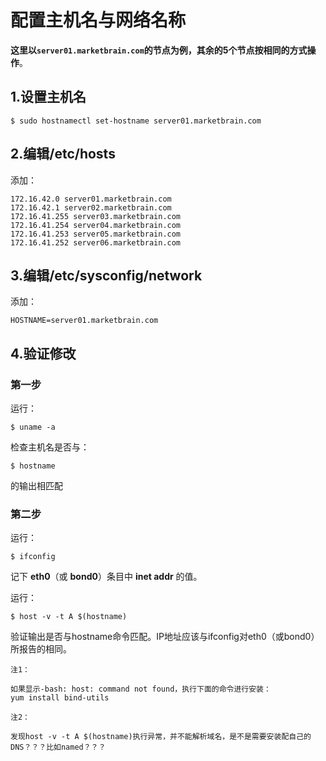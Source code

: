 配置主机名与网络名称
================================================================================
**这里以`server01.marketbrain.com`的节点为例，其余的5个节点按相同的方式操作**。

## 1.设置主机名
```shell
$ sudo hostnamectl set-hostname server01.marketbrain.com
```

## 2.编辑/etc/hosts
添加：
```
172.16.42.0 server01.marketbrain.com
172.16.42.1 server02.marketbrain.com
172.16.41.255 server03.marketbrain.com
172.16.41.254 server04.marketbrain.com
172.16.41.253 server05.marketbrain.com
172.16.41.252 server06.marketbrain.com
```

## 3.编辑/etc/sysconfig/network
添加：
```
HOSTNAME=server01.marketbrain.com
```

## 4.验证修改

### 第一步
运行：
```shell
$ uname -a
```
检查主机名是否与：
```shell
$ hostname
```
的输出相匹配

### 第二步
运行：
```shell
$ ifconfig
```
记下 **eth0**（或 **bond0**）条目中 **inet addr** 的值。

运行：
```shell
$ host -v -t A $(hostname)
```
验证输出是否与hostname命令匹配。IP地址应该与ifconfig对eth0（或bond0）所报告的相同。
```
注1：

如果显示-bash: host: command not found，执行下面的命令进行安装：
yum install bind-utils
```
```
注2：

发现host -v -t A $(hostname)执行异常，并不能解析域名，是不是需要安装配自己的DNS？？？比如named？？？
```
